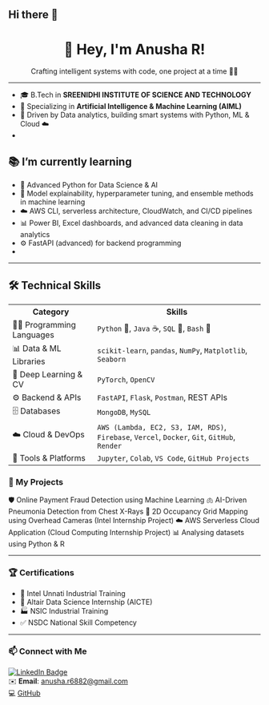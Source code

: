 ## Hi there 👋
<h1 align="center">🌟 Hey, I'm Anusha R!</h1>
<p align="center">Crafting intelligent systems with code, one project at a time 🤖🚀</p>

---

- 🎓 B.Tech in **SREENIDHI INSTITUTE OF SCIENCE AND TECHNOLOGY**
- 🧠 Specializing in **Artificial Intelligence & Machine Learning (AIML)**
- 📍 Driven by Data analytics, building smart systems with Python, ML & Cloud ☁️
- 
## 📚 I’m currently learning
- 🐍 Advanced Python for Data Science & AI
- 🧠 Model explainability, hyperparameter tuning, and ensemble methods in machine learning   
- ☁️ AWS CLI, serverless architecture, CloudWatch, and CI/CD pipelines  
- 📊 Power BI, Excel dashboards, and advanced data cleaning in data analytics  
- ⚙️ FastAPI (advanced) for backend programming
- 
---

## 🛠️ Technical Skills

<table>
  <tr>
    <th>Category</th>
    <th>Skills</th>
  </tr>
  <tr>
    <td>👨‍💻 Programming Languages</td>
    <td><code>Python</code> 🐍, <code>Java</code> ☕, <code>SQL</code> 🐘, <code>Bash</code> 🐚</td>
  </tr>
  <tr>
    <td>📊 Data & ML Libraries</td>
    <td><code>scikit-learn</code>, <code>pandas</code>, <code>NumPy</code>, <code>Matplotlib</code>, <code>Seaborn</code></td>
  </tr>
  <tr>
    <td>🧠 Deep Learning & CV</td>
    <td><code>PyTorch</code>, <code>OpenCV</code></td>
  </tr>
  <tr>
    <td>⚙️ Backend & APIs</td>
    <td><code>FastAPI</code>, <code>Flask</code>, <code>Postman</code>, REST APIs</td>
  </tr>
  <tr>
    <td>🗄️ Databases</td>
    <td><code>MongoDB</code>, <code>MySQL</code></td>
  </tr>
  <tr>
    <td>☁️ Cloud & DevOps</td>
    <td><code>AWS (Lambda, EC2, S3, IAM, RDS)</code>, <code>Firebase</code>, <code>Vercel</code>, <code>Docker</code>, <code>Git</code>, <code>GitHub</code>, <code>Render</code></td>
  </tr>
  <tr>
    <td>🧪 Tools & Platforms</td>
    <td><code>Jupyter</code>, <code>Colab</code>, <code>VS Code</code>, <code>GitHub Projects</code></td>
  </tr>
</table>

### 📂 My Projects

🛡️ Online Payment Fraud Detection using Machine Learning
🫁 AI-Driven Pneumonia Detection from Chest X-Rays
🧠 2D Occupancy Grid Mapping using Overhead Cameras (Intel Internship Project)
☁️ AWS Serverless Cloud Application (Cloud Computing Internship Project)
📊 Analysing datasets using Python & R

---

### 🏆 Certifications
- 🏅 Intel Unnati Industrial Training
- 📜 Altair Data Science Internship (AICTE)
- 🏭 NSIC Industrial Training
- ✅ NSDC National Skill Competency

---

### 📫 Connect with Me

[![LinkedIn Badge](https://img.shields.io/badge/LinkedIn-Connect-blue?logo=linkedin)](https://linkedin.com/in/r-anusha-04b375282)  
✉️ **Email**: anusha.r6882@gmail.com  
💻 [GitHub](https://github.com/Anusha6882)



